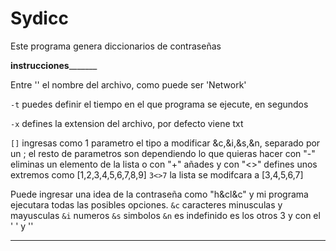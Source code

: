 # Sydicc
Este programa genera diccionarios de contraseñas

__________________instrucciones_________________________

Entre '' el nombre del archivo, como puede ser 'Network'

`-t`      puedes definir el tiempo en el que programa se ejecute, en segundos

`-x`      defines la extension del archivo, por defecto viene txt

`[]`      ingresas como 1 parametro el tipo a modificar &c,&i,&s,&n, separado por un ; el resto de parametros 
        son dependiendo lo que quieras hacer  con "-" eliminas un elemento de la lista o con "+" añades y con 
        "<>" defines unos extremos como [1,2,3,4,5,6,7,8,9] `3<>7` la lista se modifcara a [3,4,5,6,7]
          
Puede ingresar una idea de la contraseña como "h&cl&c" y mi programa ejecutara todas las posibles opciones.
      `&c` caracteres minusculas y mayusculas
      `&i` numeros
      `&s` simbolos
      `&n` es indefinido es los otros 3 y con el ' ' y ''
___________________________________________________________
